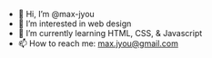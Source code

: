 - 👋 Hi, I’m @max-jyou
- 👀 I’m interested in web design
- 🌱 I’m currently learning HTML, CSS, & Javascript
- 📫 How to reach me: max.jyou@gmail.com

<!---
max-jyou/max-jyou is a ✨ special ✨ repository because its `README.md` (this file) appears on your GitHub profile.
You can click the Preview link to take a look at your changes.
--->
